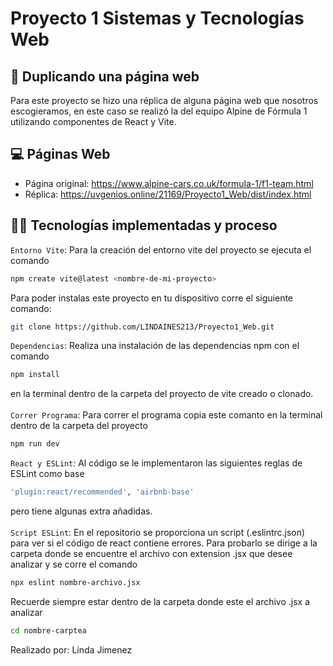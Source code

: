 # Proyecto 1 Sistemas y Tecnologías Web

## 🚗 Duplicando una página web

Para este proyecto se hizo una réplica de alguna página web que nosotros escogieramos, en este caso se realizó la del equipo Alpine de Fórmula 1 utilizando componentes de React y Vite.

## 💻 Páginas Web
- Página original: https://www.alpine-cars.co.uk/formula-1/f1-team.html
- Réplica: https://uvgenios.online/21169/Proyecto1_Web/dist/index.html

## 👩‍💻 Tecnologías implementadas y proceso

`Entorno Vite`: Para la creación del entorno vite del proyecto se ejecuta el comando 
```bash
npm create vite@latest <nombre-de-mi-proyecto>
```
Para poder instalas este proyecto en tu dispositivo corre el siguiente comando:
```bash
git clone https://github.com/LINDAINES213/Proyecto1_Web.git
```
`Dependencias`: Realiza una instalación de las dependencias npm con el comando 
```bash
npm install
``` 
en la terminal dentro de la carpeta del proyecto de vite creado o clonado. <br><br>
`Correr Programa`: Para correr el programa copia este comanto en la terminal dentro de la carpeta del proyecto
```bash
npm run dev
```
`React y ESLint`: Al código se le implementaron las siguientes reglas de ESLint como base 
```bash
'plugin:react/recommended', 'airbnb-base'
``` 
pero tiene algunas extra añadidas. <br><br>
`Script ESLint`: En el repositorio se proporciona un script (.eslintrc.json) para ver si el código de react contiene errores. Para probarlo se dirige a la carpeta donde se encuentre el archivo con extension .jsx que desee analizar y se corre el comando 
```bash
npx eslint nombre-archivo.jsx
```
Recuerde siempre estar dentro de la carpeta donde este el archivo .jsx a analizar
```bash
cd nombre-carptea
```

Realizado por: Linda Jimenez
